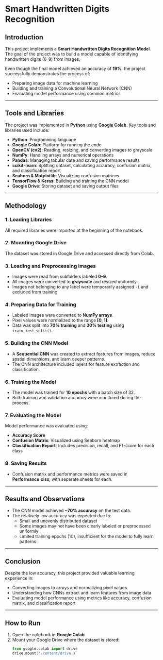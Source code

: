 # Smart Handwritten Digits Recognition

## Introduction
This project implements a **Smart Handwritten Digits Recognition Model**.  
The goal of the project was to build a model capable of identifying handwritten digits (0–9) from images.  

Even though the final model achieved an accuracy of **19%**, the project successfully demonstrates the process of:

- Preparing image data for machine learning
- Building and training a Convolutional Neural Network (CNN)
- Evaluating model performance using common metrics

---

## Tools and Libraries
The project was implemented in **Python** using **Google Colab**. Key tools and libraries used include:

- **Python**: Programming language  
- **Google Colab**: Platform for running the code  
- **OpenCV (cv2)**: Reading, resizing, and converting images to grayscale  
- **NumPy**: Handling arrays and numerical operations  
- **Pandas**: Managing tabular data and saving performance results  
- **scikit-learn**: Splitting dataset, calculating accuracy, confusion matrix, and classification report  
- **Seaborn & Matplotlib**: Visualizing confusion matrices  
- **TensorFlow & Keras**: Building and training the CNN model  
- **Google Drive**: Storing dataset and saving output files  

---

## Methodology

### 1. Loading Libraries
All required libraries were imported at the beginning of the notebook.

### 2. Mounting Google Drive
The dataset was stored in Google Drive and accessed directly from Colab.

### 3. Loading and Preprocessing Images
- Images were read from subfolders labeled **0–9**.  
- All images were converted to **grayscale** and resized uniformly.  
- Images not belonging to any label were temporarily assigned `-1` and excluded from training.

### 4. Preparing Data for Training
- Labeled images were converted to **NumPy arrays**.  
- Pixel values were normalized to the range **[0, 1]**.  
- Data was split into **70% training** and **30% testing** using `train_test_split()`.

### 5. Building the CNN Model
- A **Sequential CNN** was created to extract features from images, reduce spatial dimensions, and learn deeper patterns.  
- The CNN architecture included layers for feature extraction and classification.

### 6. Training the Model
- The model was trained for **10 epochs** with a batch size of 32.  
- Both training and validation accuracy were monitored during the process.

### 7. Evaluating the Model
Model performance was evaluated using:

- **Accuracy Score**  
- **Confusion Matrix**: Visualized using Seaborn heatmap  
- **Classification Report**: Includes precision, recall, and F1-score for each class  

### 8. Saving Results
- Confusion matrix and performance metrics were saved in **Performance.xlsx**, with separate sheets for each.

---

## Results and Observations
- The CNN model achieved **~70% accuracy** on the test data.  
- The relatively low accuracy was expected due to:  
  - Small and unevenly distributed dataset  
  - Some images may not have been clearly labeled or preprocessed uniformly  
  - Limited training epochs (10), insufficient for the model to fully learn patterns  

---

## Conclusion
Despite the low accuracy, this project provided valuable learning experience in:

- Converting images to arrays and normalizing pixel values  
- Understanding how CNNs extract and learn features from image data  
- Evaluating model performance using metrics like accuracy, confusion matrix, and classification report  

---

## How to Run
1. Open the notebook in **Google Colab**.  
2. Mount your Google Drive where the dataset is stored:  
   ```python
   from google.colab import drive
   drive.mount('/content/drive')

